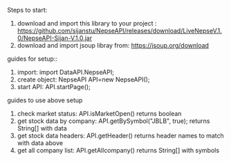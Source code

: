 Steps to start:

1. download and import this library to your project : https://github.com/sijanstu/NepseAPI/releases/download/LiveNepseV.1.0/NepseAPI-Sijan-V.1.0.jar
2. download and import jsoup libray from:
https://jsoup.org/download

guides for setup::

1. import: import DataAPI.NepseAPI;
2. create object: NepseAPI API=new NepseAPI();
3. start API: API.startPage();

guides to use above setup

1. check market status: API.isMarketOpen() returns boolean
2. get stock data by company: API.getBySymbol("JBLB", true); returns String[] with data
3. get stock data headers: API.getHeader() returns header names to match with data above
4. get all company list: API.getAllcompany() returns String[] with symbols
